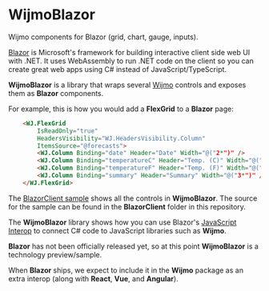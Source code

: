 # WijmoBlazor
Wijmo components for Blazor (grid, chart, gauge, inputs).

[Blazor](https://docs.microsoft.com/en-us/aspnet/core/blazor)
is Microsoft's framework for building interactive client
side web UI with .NET. It uses WebAssembly to run .NET code on the
client so you can create great web apps using C# instead of
JavaScript/TypeScript.

**WijmoBlazor** is a library that wraps several
[Wijmo](https://www.grapecity.com/wijmo) controls and exposes
them as **Blazor** components.

For example, this is how you would add a **FlexGrid** to a 
**Blazor** page:

```html
    <WJ.FlexGrid
        IsReadOnly="true"
        HeadersVisibility="WJ.HeadersVisibility.Column"
        ItemsSource="@forecasts">
        <WJ.Column Binding="date" Header="Date" Width="@("2*")" />
        <WJ.Column Binding="temperatureC" Header="Temp. (C)" Width="@("2*")" />
        <WJ.Column Binding="temperatureF" Header="Temp. (F)" Width="@("2*")" />
        <WJ.Column Binding="summary" Header="Summary" Width="@("3*")" />
    </WJ.FlexGrid>
```

The [BlazorClient sample](https://wijmoblazor.firebaseapp.com) shows all the 
controls in **WijmoBlazor**. The source for the sample can be found in the
**BlazorClient** folder in this repository.

The **WijmoBlazor** library shows how you can use Blazor's
[JavaScript Interop](https://docs.microsoft.com/en-us/aspnet/core/blazor/javascript-interop?view=aspnetcore-3.0)
to connect C# code to JavaScript libraries such as **Wijmo**.

**Blazor** has not been officially released yet, so at this point **WijmoBlazor**
is a technology preview/sample.

When **Blazor** ships, we expect to include it in the **Wijmo** package as an
extra interop (along with **React**, **Vue**, and **Angular**).

